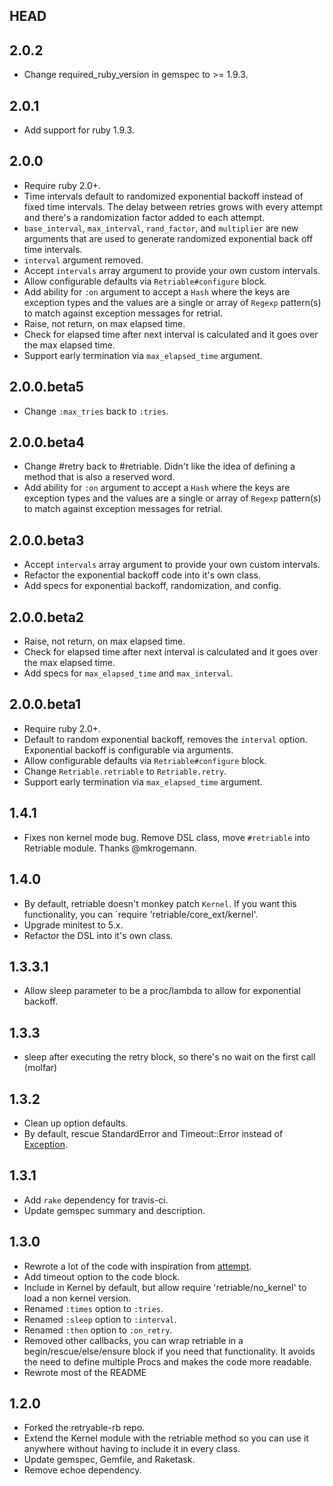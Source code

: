 ## HEAD

## 2.0.2

* Change required_ruby_version in gemspec to >= 1.9.3.

## 2.0.1

* Add support for ruby 1.9.3.

## 2.0.0

* Require ruby 2.0+.
* Time intervals default to randomized exponential backoff instead of fixed time intervals. The delay between retries grows with every attempt and there's a randomization factor added to each attempt.
* `base_interval`, `max_interval`, `rand_factor`, and `multiplier` are new arguments that are used to generate randomized exponential back off time intervals.
* `interval` argument removed.
* Accept `intervals` array argument to provide your own custom intervals.
* Allow configurable defaults via `Retriable#configure` block.
* Add ability for `:on` argument to accept a `Hash` where the keys are exception types and the values are a single or array of `Regexp` pattern(s) to match against exception messages for retrial.
* Raise, not return, on max elapsed time.
* Check for elapsed time after next interval is calculated and it goes over the max elapsed time.
* Support early termination via `max_elapsed_time` argument.

## 2.0.0.beta5
* Change `:max_tries` back to `:tries`.

## 2.0.0.beta4
* Change #retry back to #retriable. Didn't like the idea of defining a method that is also a reserved word.
* Add ability for `:on` argument to accept a `Hash` where the keys are exception types and the values are a single or array of `Regexp` pattern(s) to match against exception messages for retrial.

## 2.0.0.beta3
* Accept `intervals` array argument to provide your own custom intervals.
* Refactor the exponential backoff code into it's own class.
* Add specs for exponential backoff, randomization, and config.

## 2.0.0.beta2
* Raise, not return, on max elapsed time.
* Check for elapsed time after next interval is calculated and it goes over the max elapsed time.
* Add specs for `max_elapsed_time` and `max_interval`.

## 2.0.0.beta1
* Require ruby 2.0+.
* Default to random exponential backoff, removes the `interval` option. Exponential backoff is configurable via arguments.
* Allow configurable defaults via `Retriable#configure` block.
* Change `Retriable.retriable` to `Retriable.retry`.
* Support early termination via `max_elapsed_time` argument.

## 1.4.1
* Fixes non kernel mode bug. Remove DSL class, move `#retriable` into Retriable module. Thanks @mkrogemann.

## 1.4.0
* By default, retriable doesn't monkey patch `Kernel`. If you want this functionality,
you can `require 'retriable/core_ext/kernel'.
* Upgrade minitest to 5.x.
* Refactor the DSL into it's own class.

## 1.3.3.1
* Allow sleep parameter to be a proc/lambda to allow for exponential backoff.

## 1.3.3
* sleep after executing the retry block, so there's no wait on the first call (molfar)

## 1.3.2
* Clean up option defaults.
* By default, rescue StandardError and Timeout::Error instead of [Exception](http://www.mikeperham.com/2012/03/03/the-perils-of-rescue-exception).

## 1.3.1
* Add `rake` dependency for travis-ci.
* Update gemspec summary and description.

## 1.3.0

* Rewrote a lot of the code with inspiration from [attempt](https://rubygems.org/gems/attempt).
* Add timeout option to the code block.
* Include in Kernel by default, but allow require 'retriable/no_kernel' to load a non kernel version.
* Renamed `:times` option to `:tries`.
* Renamed `:sleep` option to `:interval`.
* Renamed `:then` option to `:on_retry`.
* Removed other callbacks, you can wrap retriable in a begin/rescue/else/ensure block if you need that functionality. It avoids the need to define multiple Procs and makes the code more readable.
* Rewrote most of the README

## 1.2.0

* Forked the retryable-rb repo.
* Extend the Kernel module with the retriable method so you can use it anywhere without having to include it in every class.
* Update gemspec, Gemfile, and Raketask.
* Remove echoe dependency.
